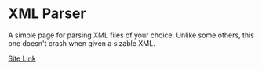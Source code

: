 # XML Parser
A simple page for parsing XML files of your choice. Unlike some others, this one doesn't crash when given a sizable XML.

[Site Link](https://romain-gerard.com/projets/sve)
